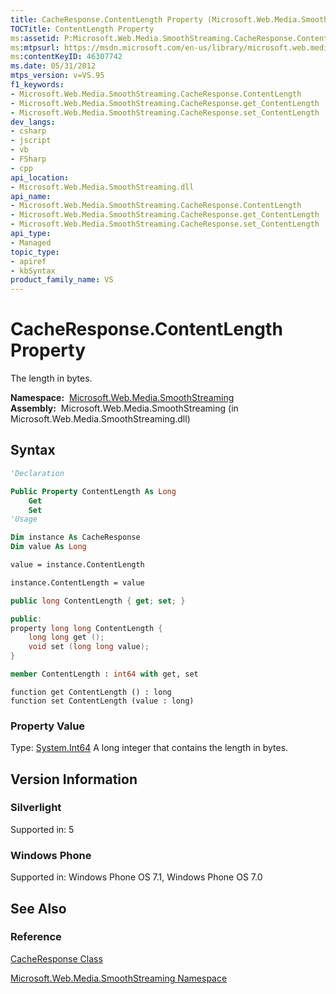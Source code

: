 ```yaml
---
title: CacheResponse.ContentLength Property (Microsoft.Web.Media.SmoothStreaming)
TOCTitle: ContentLength Property
ms:assetid: P:Microsoft.Web.Media.SmoothStreaming.CacheResponse.ContentLength
ms:mtpsurl: https://msdn.microsoft.com/en-us/library/microsoft.web.media.smoothstreaming.cacheresponse.contentlength(v=VS.95)
ms:contentKeyID: 46307742
ms.date: 05/31/2012
mtps_version: v=VS.95
f1_keywords:
- Microsoft.Web.Media.SmoothStreaming.CacheResponse.ContentLength
- Microsoft.Web.Media.SmoothStreaming.CacheResponse.get_ContentLength
- Microsoft.Web.Media.SmoothStreaming.CacheResponse.set_ContentLength
dev_langs:
- csharp
- jscript
- vb
- FSharp
- cpp
api_location:
- Microsoft.Web.Media.SmoothStreaming.dll
api_name:
- Microsoft.Web.Media.SmoothStreaming.CacheResponse.ContentLength
- Microsoft.Web.Media.SmoothStreaming.CacheResponse.get_ContentLength
- Microsoft.Web.Media.SmoothStreaming.CacheResponse.set_ContentLength
api_type:
- Managed
topic_type:
- apiref
- kbSyntax
product_family_name: VS
---
```


# CacheResponse.ContentLength Property

The length in bytes.

**Namespace:**  [Microsoft.Web.Media.SmoothStreaming](microsoft-web-media-smoothstreaming-namespace_1.md)  
**Assembly:**  Microsoft.Web.Media.SmoothStreaming (in Microsoft.Web.Media.SmoothStreaming.dll)

## Syntax

```vb
'Declaration

Public Property ContentLength As Long
    Get
    Set
'Usage

Dim instance As CacheResponse
Dim value As Long

value = instance.ContentLength

instance.ContentLength = value
```

```csharp
public long ContentLength { get; set; }
```

```cpp
public:
property long long ContentLength {
    long long get ();
    void set (long long value);
}
```

``` fsharp
member ContentLength : int64 with get, set
```

```jscript
function get ContentLength () : long
function set ContentLength (value : long)
```

### Property Value

Type: [System.Int64](https://msdn.microsoft.com/library/6yy583ek\(v=vs.95\))  
A long integer that contains the length in bytes.

## Version Information

### Silverlight

Supported in: 5  

### Windows Phone

Supported in: Windows Phone OS 7.1, Windows Phone OS 7.0  

## See Also

### Reference

[CacheResponse Class](cacheresponse-class-microsoft-web-media-smoothstreaming_1.md)

[Microsoft.Web.Media.SmoothStreaming Namespace](microsoft-web-media-smoothstreaming-namespace_1.md)

